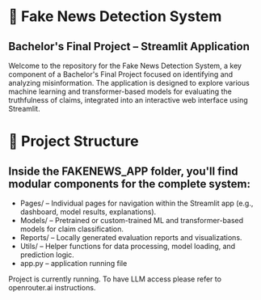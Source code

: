 # 📰 Fake News Detection System

## Bachelor's Final Project – Streamlit Application

Welcome to the repository for the Fake News Detection System, a key component of a Bachelor's Final Project focused on identifying and analyzing misinformation. The application is designed to explore various machine learning and transformer-based models for evaluating the truthfulness of claims, integrated into an interactive web interface using Streamlit.

# 📁 Project Structure

## Inside the FAKENEWS_APP folder, you'll find modular components for the complete system:

- Pages/ – Individual pages for navigation within the Streamlit app (e.g., dashboard, model results, explanations).
- Models/ – Pretrained or custom-trained ML and transformer-based models for claim classification.
- Reports/ – Locally generated evaluation reports and visualizations.
- Utils/ – Helper functions for data processing, model loading, and prediction logic.
- app.py – application running file

Project is currently running. To have LLM access please refer to openrouter.ai instructions.
